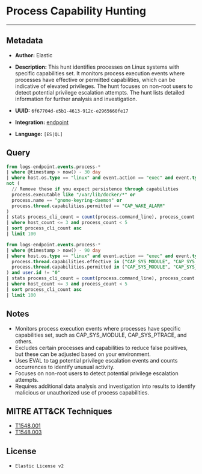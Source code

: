 # Process Capability Hunting

---

## Metadata

- **Author:** Elastic
- **Description:** This hunt identifies processes on Linux systems with specific capabilities set. It monitors process execution events where processes have effective or permitted capabilities, which can be indicative of elevated privileges. The hunt focuses on non-root users to detect potential privilege escalation attempts. The hunt lists detailed information for further analysis and investigation.

- **UUID:** `6f67704d-e5b1-4613-912c-e2965660fe17`
- **Integration:** [endpoint](https://docs.elastic.co/integrations/endpoint)
- **Language:** `[ES|QL]`

## Query

```sql
from logs-endpoint.events.process-*
| where @timestamp > now() - 30 day
| where host.os.type == "linux" and event.action == "exec" and event.type == "start" and (process.thread.capabilities.effective is not null or process.thread.capabilities.permitted is not null) and user.id != "0" and
not (
  // Remove these if you expect persistence through capabilities
  process.executable like "/var/lib/docker/*" or
  process.name == "gnome-keyring-daemon" or
  process.thread.capabilities.permitted == "CAP_WAKE_ALARM"
)
| stats process_cli_count = count(process.command_line), process_count = count(process.executable), host_count = count_distinct(host.name) by process.parent.executable, process.executable, process.command_line, process.thread.capabilities.effective, process.thread.capabilities.permitted, user.id
| where host_count <= 3 and process_count < 5
| sort process_cli_count asc
| limit 100
```

```sql
from logs-endpoint.events.process-*
| where @timestamp > now() - 90 day
| where host.os.type == "linux" and event.action == "exec" and event.type == "start" and (
  process.thread.capabilities.effective in ("CAP_SYS_MODULE", "CAP_SYS_PTRACE", "CAP_DAC_OVERRIDE", "CAP_DAC_READ_SEARCH", "CAP_SETUID", "CAP_SETGID", "CAP_SYS_ADMIN") or
  process.thread.capabilities.permitted in ("CAP_SYS_MODULE", "CAP_SYS_PTRACE", "CAP_DAC_OVERRIDE", "CAP_DAC_READ_SEARCH", "CAP_SETUID", "CAP_SETGID", "CAP_SYS_ADMIN")
) and user.id != "0"
| stats process_cli_count = count(process.command_line), process_count = count(process.executable), host_count = count_distinct(host.name) by process.parent.executable, process.executable, process.command_line, process.thread.capabilities.effective, process.thread.capabilities.permitted, user.id
| where host_count <= 3 and process_count < 5
| sort process_cli_count asc
| limit 100
```

## Notes

- Monitors process execution events where processes have specific capabilities set, such as CAP_SYS_MODULE, CAP_SYS_PTRACE, and others.
- Excludes certain processes and capabilities to reduce false positives, but these can be adjusted based on your environment.
- Uses EVAL to tag potential privilege escalation events and counts occurrences to identify unusual activity.
- Focuses on non-root users to detect potential privilege escalation attempts.
- Requires additional data analysis and investigation into results to identify malicious or unauthorized use of process capabilities.
## MITRE ATT&CK Techniques

- [T1548.001](https://attack.mitre.org/techniques/T1548/001)
- [T1548.003](https://attack.mitre.org/techniques/T1548/003)

## License

- `Elastic License v2`
